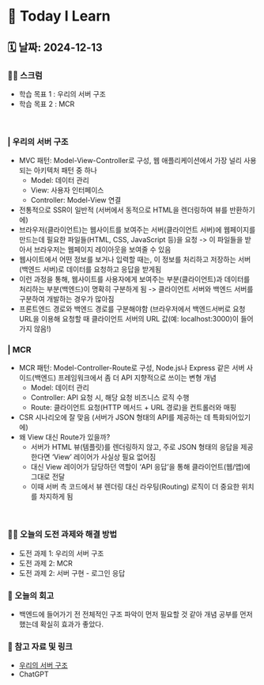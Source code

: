 # 📝 Today I Learn  
## 🗓️ 날짜: 2024-12-13
### 🙏🏻 스크럼
- 학습 목표 1 : 우리의 서버 구조
- 학습 목표 2 : MCR
</br>

### | 우리의 서버 구조
- MVC 패턴: Model-View-Controller로 구성, 웹 애플리케이션에서 가장 널리 사용되는 아키텍처 패턴 중 하나
    - Model: 데이터 관리
    - View: 사용자 인터페이스
    - Controller: Model-View 연결
- 전통적으로 SSR이 일반적 (서버에서 동적으로 HTML을 렌더링하여 뷰를 반환하기에)
- 브라우저(클라이언트)는 웹사이트를 보여주는 서버(클라이언트 서버)에 웹페이지를 만드는데 필요한 파일들(HTML, CSS, JavaScript 등)을 요청 
    -> 이 파일들을 받아서 브라우저는 웹페이지 레이아웃을 보여줄 수 있음
- 웹사이트에서 어떤 정보를 보거나 입력할 때는, 이 정보를 처리하고 저장하는 서버(백엔드 서버)로 데이터를 요청하고 응답을 받게됨 
- 이런 과정을 통해, 웹사이트를 사용자에게 보여주는 부분(클라이언트)과 데이터를 처리하는 부분(백엔드)이 명확히 구분하게 됨 
    -> 클라이언트 서버와 백엔드 서버를 구분하여 개발하는 경우가 많아짐
- 프론트엔드 경로와 백엔드 경로를 구분해야함 (브라우저에서 백엔드서버로 요청 URL을 이용해 요청할 때
클라이언트 서버의 URL 값(예: localhost:3000)이 들어가지 않음!)

### | MCR
- MCR 패턴: Model-Controller-Route로 구성, Node.js나 Express 같은 서버 사이드(백엔드) 프레임워크에서 좀 더 API 지향적으로 쓰이는 변형 개념
    - Model: 데이터 관리
    - Controller: API 요청 시, 해당 요청 비즈니스 로직 수행
    - Route: 클라이언트 요청(HTTP 메서드 + URL 경로)을 컨트롤러와 매핑
- CSR 시나리오에 잘 맞음 (서버가 JSON 형태의 API를 제공하는 데 특화되어있기에)
- 왜 View 대신 Route가 있을까?
    - 서버가 HTML 뷰(템플릿)를 렌더링하지 않고, 주로 JSON 형태의 응답을 제공한다면 ‘View’ 레이어가 사실상 필요 없어짐
    - 대신 View 레이어가 담당하던 역할이 ‘API 응답’을 통해 클라이언트(웹/앱)에 그대로 전달
    - 이때 서버 측 코드에서 뷰 렌더링 대신 라우팅(Routing) 로직이 더 중요한 위치를 차지하게 됨
</br>

### ✊🏻 오늘의 도전 과제와 해결 방법
- 도전 과제 1: 우리의 서버 구조
- 도전 과제 2: MCR
- 도전 과제 2: 서버 구현 - 로그인 응답

### 💭 오늘의 회고
- 백엔드에 들어가기 전 전체적인 구조 파악이 먼저 필요할 것 같아 개념 공부를 먼저 했는데 확실히 효과가 좋았다.

### 🔗 참고 자료 및 링크
- [우리의 서버 구조](https://www.notion.so/adapterz/12d394a48061802f9f30c8019d490dfb?pvs=4)
- ChatGPT 


